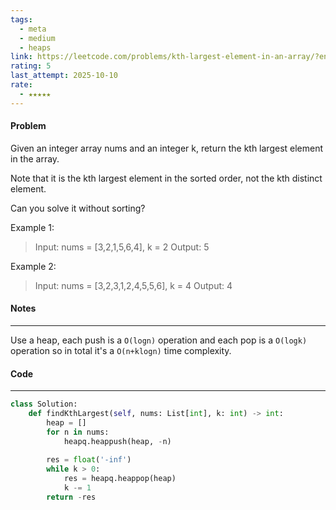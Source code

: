 ```yaml
---
tags:
  - meta
  - medium
  - heaps
link: https://leetcode.com/problems/kth-largest-element-in-an-array/?envType=company&envId=facebook&favoriteSlug=facebook-thirty-days
rating: 5
last_attempt: 2025-10-10
rate:
  - ★★★★★
---
```

#### Problem
Given an integer array nums and an integer k, return the kth largest element in the array.

Note that it is the kth largest element in the sorted order, not the kth distinct element.

Can you solve it without sorting?

Example 1:

>Input: nums = [3,2,1,5,6,4], k = 2
Output: 5

Example 2:
>Input: nums = [3,2,3,1,2,4,5,5,6], k = 4
Output: 4


#### Notes
---
Use a heap, each push is a `O(logn)` operation and each pop is a `O(logk)` operation so in total it's a `O(n+klogn)` time complexity.
#### Code
---

```python
class Solution:
    def findKthLargest(self, nums: List[int], k: int) -> int:
        heap = []
        for n in nums:
            heapq.heappush(heap, -n)
        
        res = float('-inf')
        while k > 0:
            res = heapq.heappop(heap)
            k -= 1
        return -res
```
